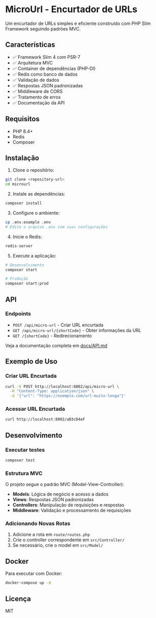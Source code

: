 # MicroUrl - Encurtador de URLs

Um encurtador de URLs simples e eficiente construído com PHP Slim Framework seguindo padrões MVC.

## Características

- ✅ Framework Slim 4 com PSR-7
- ✅ Arquitetura MVC
- ✅ Container de dependências (PHP-DI)
- ✅ Redis como banco de dados
- ✅ Validação de dados
- ✅ Respostas JSON padronizadas
- ✅ Middleware de CORS
- ✅ Tratamento de erros
- ✅ Documentação da API

## Requisitos

- PHP 8.4+
- Redis
- Composer

## Instalação

1. Clone o repositório:
```bash
git clone <repository-url>
cd microurl
```

2. Instale as dependências:
```bash
composer install
```

3. Configure o ambiente:
```bash
cp .env.example .env
# Edite o arquivo .env com suas configurações
```

4. Inicie o Redis:
```bash
redis-server
```

5. Execute a aplicação:
```bash
# Desenvolvimento
composer start

# Produção
composer start:prod
```
## API

### Endpoints

- `POST /api/micro-url` - Criar URL encurtada
- `GET /api/micro-url/{shortCode}` - Obter informações da URL
- `GET /{shortCode}` - Redirecionamento

Veja a documentação completa em [docs/API.md](docs/API.md)

## Exemplo de Uso

### Criar URL Encurtada
```bash
curl -X POST http://localhost:8002/api/micro-url \
  -H "Content-Type: application/json" \
  -d '{"url": "https://exemplo.com/url-muito-longa"}'
```

### Acessar URL Encurtada
```bash
curl http://localhost:8002/aB3cD4eF
```

## Desenvolvimento

### Executar testes
```bash
composer test
```

### Estrutura MVC

O projeto segue o padrão MVC (Model-View-Controller):

- **Models**: Lógica de negócio e acesso a dados
- **Views**: Respostas JSON padronizadas
- **Controllers**: Manipulação de requisições e respostas
- **Middleware**: Validação e processamento de requisições

### Adicionando Novas Rotas

1. Adicione a rota em `route/routes.php`
2. Crie o controller correspondente em `src/Controller/`
3. Se necessário, crie o model em `src/Model/`

## Docker

Para executar com Docker:

```bash
docker-compose up -d
```

## Licença

MIT 